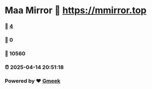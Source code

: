 # Maa Mirror :link: https://mmirror.top 
### :page_facing_up: [4](https://mmirror.top/tag.html) 
### :speech_balloon: 0 
### :hibiscus: 10560 
### :alarm_clock: 2025-04-14 20:51:18 
### Powered by :heart: [Gmeek](https://github.com/Meekdai/Gmeek)
